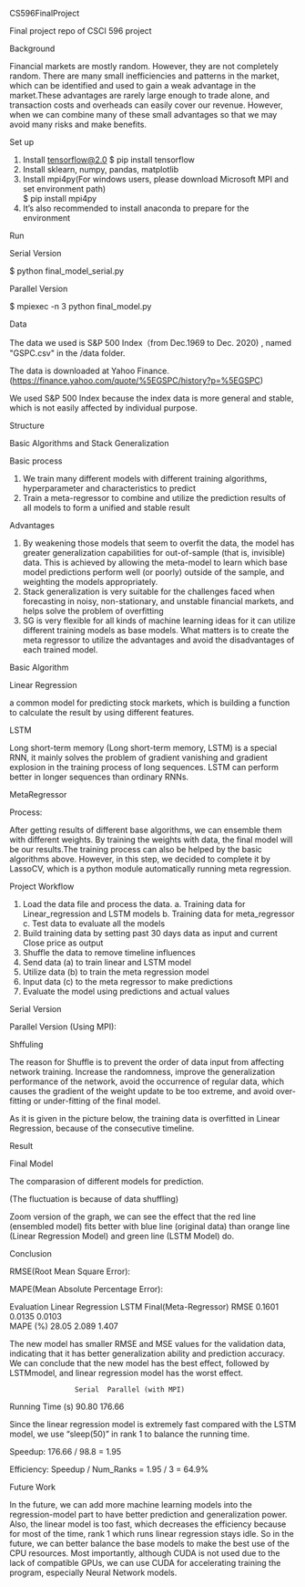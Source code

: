 CS596FinalProject

Final project repo of CSCI 596 project



Background

Financial markets are mostly random. However, they are not completely random. There are many small inefficiencies and patterns in the market, which can be identified and used to gain a weak advantage in the market.These advantages are rarely large enough to trade alone, and transaction costs and overheads can easily cover our revenue. However, when we can combine many of these small advantages so that we may avoid many risks and make benefits.

Set up

1. Install tensorflow@2.0
   $ pip install tensorflow
2. Install sklearn, numpy, pandas, matplotlib
3. Install mpi4py(For windows users, please download Microsoft MPI and set environment path)	
   $ pip install mpi4py
4. It’s also recommended to install anaconda to prepare for the environment

Run

Serial Version

$ python final_model_serial.py

Parallel Version

$ mpiexec -n 3 python final_model.py



Data

The data we used is S&P 500 Index（from Dec.1969 to Dec. 2020) , named "GSPC.csv" in the /data folder.

The data is downloaded at Yahoo Finance. (https://finance.yahoo.com/quote/%5EGSPC/history?p=%5EGSPC)

 We used S&P 500 Index because the index data is more general and stable, which is not easily affected by individual purpose.



Structure

Basic Algorithms and Stack Generalization

Basic process

1. We train many different models with different training algorithms, hyperparameter and characteristics to predict
2. Train a meta-regressor to combine and utilize the prediction results of all models to form a unified and stable result

Advantages

1. By weakening those models that seem to overfit the data, the model has greater generalization capabilities for out-of-sample (that is, invisible) data. This is achieved by allowing the meta-model to learn which base model predictions perform well (or poorly) outside of the sample, and weighting the models appropriately.
2. Stack generalization is very suitable for the challenges faced when forecasting in noisy, non-stationary, and unstable financial markets, and helps solve the problem of overfitting
3. SG is very flexible for all kinds of machine learning ideas for it can utilize different training models as base models. What matters is to create the meta regressor to utilize the advantages and avoid the disadvantages of each trained model.





Basic Algorithm

Linear Regression

a common model for predicting stock markets, which is building a function to calculate the result by using different features.



LSTM

Long short-term memory (Long short-term memory, LSTM) is a special RNN, it mainly solves the problem of gradient vanishing and gradient explosion in the training process of long sequences. LSTM can perform better in longer sequences than ordinary RNNs.



MetaRegressor

Process:

After getting results of different base algorithms, we can ensemble them with different weights. By training the weights with data, the final model will be our results.The training process can also be helped by the basic algorithms above. However, in this step, we decided to complete it by LassoCV, which is a python module automatically running meta regression.



Project Workflow

1. Load the data file and process the data.
   a. Training data for Linear_regression and LSTM models 
   b. Training data for meta_regressor
   c. Test data to evaluate all the models
2. Build training data by setting past 30 days data as input and current Close price as output
3. Shuffle the data to remove timeline influences
4. Send data (a) to train linear and LSTM model
5. Utilize data (b) to train the meta regression model
6. Input data (c) to the meta regressor to make predictions
7. Evaluate the model using predictions and actual values



Serial Version



Parallel Version (Using MPI):



Shffuling

The reason for Shuffle is to prevent the order of data input from affecting network training. Increase the randomness, improve the generalization performance of the network, avoid the occurrence of regular data, which causes the gradient of the weight update to be too extreme, and avoid over-fitting or under-fitting of the final model.



As it is given in the picture below, the training data is overfitted in Linear Regression, because of the consecutive timeline.



Result

Final Model

The comparasion of different models for prediction.

(The fluctuation is because of data shuffling)





Zoom version of the graph, we can see the effect that the red line (ensembled model) fits better with blue line (original data) than orange line (Linear Regression Model) and green line (LSTM Model) do.





Conclusion

RMSE(Root Mean Square Error):	



MAPE(Mean Absolute Percentage Error):





  Evaluation	Linear Regression	LSTM  	Final(Meta-Regressor)
  RMSE      	0.1601           	0.0135	0.0103               
  MAPE (%)  	28.05            	2.089 	1.407                





The new model has smaller RMSE and MSE values for the validation data, indicating that it has better generalization ability and prediction accuracy. We can conclude that the new model has the best effect, followed by LSTMmodel, and linear regression model has the worst effect.



                  	Serial	Parallel (with MPI)
  Running Time (s)	90.80 	176.66             



Since the linear regression model is extremely fast compared with the LSTM model, we use “sleep(50)” in rank 1 to balance the running time. 

Speedup: 176.66 / 98.8 = 1.95

Efficiency: Speedup / Num_Ranks = 1.95 / 3 = 64.9%



Future Work

In the future, we can add more machine learning models into the regression-model part to have better prediction and generalization power. Also, the linear model is too fast, which decreases the efficiency because for most of the time, rank 1 which runs linear regression stays idle. So in the future, we can better balance the base models to make the best use of the CPU resources. Most importantly, although CUDA is not used due to the lack of compatible GPUs, we can use CUDA for accelerating training the program, especially Neural Network models.
